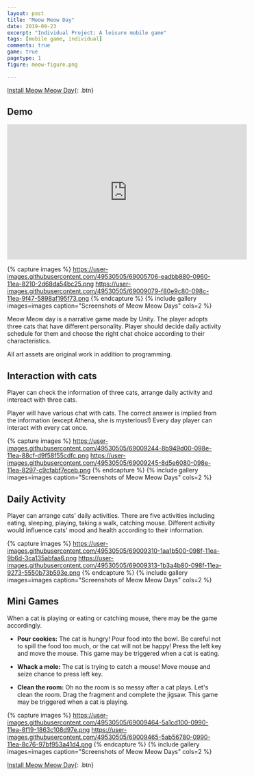 ```yaml
---
layout: post
title: "Meow Meow Day"
date: 2019-09-23
excerpt: "Individual Project: A leisure mobile game"
tags: [mobile game, individual]
comments: true
game: true
pagetype: 1
figure: meow-figure.png

---
```


[Install Meow Meow Day](https://muruc.itch.io/meow-meow-day){: .btn}

## Demo
<iframe width="560" height="315" src="https://www.youtube.com/embed/xRw9uXnT8KA" frameborder="0" allow="accelerometer; autoplay; encrypted-media; gyroscope; picture-in-picture" allowfullscreen></iframe>

{% capture images %}
    https://user-images.githubusercontent.com/49530505/69005706-eadbb880-0960-11ea-8210-2d68da54bc25.png
    https://user-images.githubusercontent.com/49530505/69009079-f80e9c80-098c-11ea-9f47-5898af195f73.png
{% endcapture %}
{% include gallery images=images caption="Screenshots of Meow Meow Days" cols=2 %}

Meow Meow day is a narrative game made by Unity. The player adopts three cats that have different personality. Player should decide daily activity schedule for them and choose the right chat choice according to their characteristics.

All art assets are original work in addition to programming.


## Interaction with cats

Player can check the information of
three cats, arrange daily activity and
intereact with three cats.

Player will have various chat with
cats. The correct answer is implied
from the information (except Athena,
she is mysterious!) Every day player
can interact with every cat once.

{% capture images %}
    https://user-images.githubusercontent.com/49530505/69009244-8b949d00-098e-11ea-88cf-d9f58f55cdfc.png
    https://user-images.githubusercontent.com/49530505/69009245-8d5e6080-098e-11ea-8297-c9cfabf7eceb.png
{% endcapture %}
{% include gallery images=images caption="Screenshots of Meow Meow Days" cols=2 %}

## Daily Activity

Player can arrange cats' daily
activities. There are five activities
including eating, sleeping, playing,
taking a walk, catching mouse.
Different activity would influence
cats' mood and health according to
their information.

{% capture images %}
    https://user-images.githubusercontent.com/49530505/69009310-1aa1b500-098f-11ea-9b6d-3ca135abfaa6.png
    https://user-images.githubusercontent.com/49530505/69009313-1b3a4b80-098f-11ea-9273-5550b73b593e.png
{% endcapture %}
{% include gallery images=images caption="Screenshots of Meow Meow Days" cols=2 %}

## Mini Games

When a cat is playing
or eating or catching mouse,
there may be the game
accordingly.

* <b>Pour cookies:</b>
The cat is hungry! Pour food into
the bowl. Be careful not to spill the
food too much, or the cat will not
be happy!
Press the left key and move the
mouse. This game may be triggered
when a cat is eating.

* <b>Whack a mole:</b>
The cat is trying to catch a mouse!
Move mouse and seize chance to
press left key.

* <b>Clean the room:</b>
Oh no the room is so messy after a
cat plays. Let's clean the room.
Drag the fragment and complete
the jigsaw. This game may be
triggered when a cat is playing.

{% capture images %}
    https://user-images.githubusercontent.com/49530505/69009464-5a1cd100-0990-11ea-8f19-1863c108d97e.png
    https://user-images.githubusercontent.com/49530505/69009465-5ab56780-0990-11ea-8c76-97bf953a41d4.png
{% endcapture %}
{% include gallery images=images caption="Screenshots of Meow Meow Days" cols=2 %}

[Install Meow Meow Day](https://muruc.itch.io/meow-meow-day){: .btn}